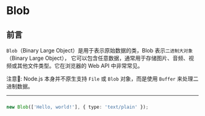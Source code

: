 # Blob

## 前言

`Blob`（Binary Large Object）是用于表示原始数据的类，Blob 表示`二进制大对象`（Binary Large Object），
它可以包含任意数据，通常用于存储图片、音频、视频或其他文件类型。它在浏览器的 Web API 中非常常见。

注意📢: Node.js 本身并不原生支持 `File` 或 `Blob` 对象，而是使用 `Buffer` 来处理二进制数据。

---

### 

```typescript
new Blob(['Hello, world!'], { type: 'text/plain' });
```